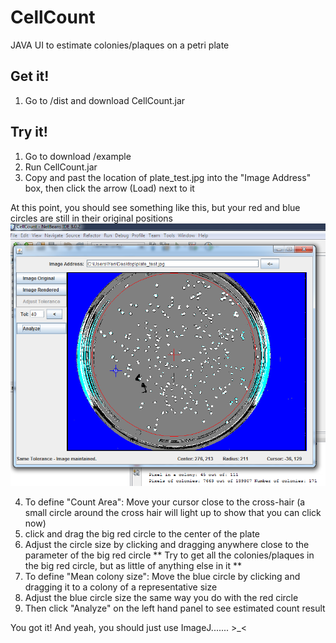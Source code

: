 # CellCount
JAVA UI to estimate colonies/plaques on a petri plate

Get it!
-------
1. Go to /dist and download CellCount.jar

Try it!
-------
1. Go to download /example
2. Run CellCount.jar
3. Copy and past the location of plate_test.jpg into the "Image Address" box, then click the arrow (Load) next to it

At this point, you should see something like this, but your red and blue circles are still in their original positions
![](https://raw.githubusercontent.com/qks1lver/CellCount/master/example/cellcount_demo_01.png)

4. To define "Count Area": Move your cursor close to the cross-hair (a small circle around the cross hair will light up to show that you can click now)
5. click and drag the big red circle to the center of the plate
6. Adjust the circle size by clicking and dragging anywhere close to the parameter of the big red circle
   ** Try to get all the colonies/plaques in the big red circle, but as little of anything else in it **
7. To define "Mean colony size": Move the blue circle by clicking and dragging it to a colony of a representative size
8. Adjust the blue circle size the same way you do with the red circle
9. Then click "Analyze" on the left hand panel to see estimated count result


You got it! And yeah, you should just use ImageJ....... >_<
